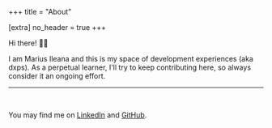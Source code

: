 +++
title = "About"

[extra]
no_header = true
+++

Hi there! 🙋‍♂️

I am Marius Ileana and this is my space of development experiences (aka dxps). As a perpetual learner, I'll try to keep contributing here, so always consider it an ongoing effort.

---

<br/>

You may find me on <a target="_blank" href="https://www.linkedin.com/in/marius-ileana/">LinkedIn</a> and <a target="_blank" href="https://github.com/dxps">GitHub</a>.




[github]: https://github.com/dxps

